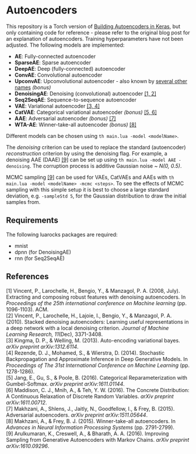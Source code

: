 Autoencoders
============

This repository is a Torch version of [Building Autoencoders in Keras](http://blog.keras.io/building-autoencoders-in-keras.html), but only containing code for reference - please refer to the original blog post for an explanation of autoencoders. Training hyperparameters have not been adjusted. The following models are implemented:

- **AE**: Fully-connected autoencoder
- **SparseAE**: Sparse autoencoder
- **DeepAE**: Deep (fully-connected) autoencoder
- **ConvAE**: Convolutional autoencoder
- **UpconvAE**: Upconvolutional autoencoder - also known by [several other names](https://github.com/torch/nn/blob/master/doc/convolution.md#spatialfullconvolution) *(bonus)*
- **DenoisingAE**: Denoising (convolutional) autoencoder [[1, 2]](#references)
- **Seq2SeqAE**: Sequence-to-sequence autoencoder
- **VAE**: Variational autoencoder [[3, 4]](#references)
- **CatVAE**: Categorical variational autoencoder *(bonus)* [[5, 6]](#references)
- **AAE**: Adversarial autoencoder *(bonus)* [[7]](#references)
- **WTA-AE**: Winner-take-all autoencoder *(bonus)* [[8]](#references)

Different models can be chosen using `th main.lua -model <modelName>`.

The *denoising* criterion can be used to replace the standard (autoencoder) *reconstruction* criterion by using the denoising flag. For example, a denoising AAE (DAAE) [[9]](#references) can be set up using `th main.lua -model AAE -denoising`. The corruption process is additive Gaussian noise *~ N(0, 0.5)*.

MCMC sampling [[9]](#references) can be used for VAEs, CatVAEs and AAEs with `th main.lua -model <modelName> -mcmc <steps>`. To see the effects of MCMC sampling with this simple setup it is best to choose a large standard deviation, e.g. `-sampleStd 5`, for the Gaussian distribution to draw the initial samples from.

Requirements
------------

The following luarocks packages are required:

- mnist
- dpnn (for DenoisingAE)
- rnn (for Seq2SeqAE)

References
----------
[1] Vincent, P., Larochelle, H., Bengio, Y., & Manzagol, P. A. (2008, July). Extracting and composing robust features with denoising autoencoders. In *Proceedings of the 25th international conference on Machine learning* (pp. 1096-1103). ACM.  
[2] Vincent, P., Larochelle, H., Lajoie, I., Bengio, Y., & Manzagol, P. A. (2010). Stacked denoising autoencoders: Learning useful representations in a deep network with a local denoising criterion. *Journal of Machine Learning Research, 11*(Dec), 3371-3408.  
[3] Kingma, D. P., & Welling, M. (2013). Auto-encoding variational bayes. *arXiv preprint arXiv:1312.6114*.  
[4] Rezende, D. J., Mohamed, S., & Wierstra, D. (2014). Stochastic Backpropagation and Approximate Inference in Deep Generative Models. In *Proceedings of The 31st International Conference on Machine Learning* (pp. 1278-1286).  
[5] Jang, E., Gu, S., & Poole, B. (2016). Categorical Reparameterization with Gumbel-Softmax. *arXiv preprint arXiv:1611.01144*.  
[6] Maddison, C. J., Mnih, A., & Teh, Y. W. (2016). The Concrete Distribution: A Continuous Relaxation of Discrete Random Variables. *arXiv preprint arXiv:1611.00712*.  
[7] Makhzani, A., Shlens, J., Jaitly, N., Goodfellow, I., & Frey, B. (2015). Adversarial autoencoders. *arXiv preprint arXiv:1511.05644*.  
[8] Makhzani, A., & Frey, B. J. (2015). Winner-take-all autoencoders. In *Advances in Neural Information Processing Systems* (pp. 2791-2799).  
[9] Arulkumaran, K., Creswell, A., & Bharath, A. A. (2016). Improving Sampling from Generative Autoencoders with Markov Chains. *arXiv preprint arXiv:1610.09296*.  

